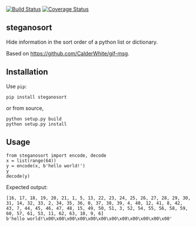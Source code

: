 [![Build Status](https://github.com/sz3/steganosort/workflows/ci/badge.svg)](https://github.com/sz3/steganosort/actions?query=workflow%3Aci)
[![Coverage Status](https://coveralls.io/repos/github/sz3/steganosort/badge.svg?branch=master)](https://coveralls.io/github/sz3/steganosort?branch=master)

## steganosort

Hide information in the sort order of a python list or dictionary.

Based on https://github.com/CalderWhite/gif-msg.

## Installation

Use `pip`:
```
pip install steganosort
```

or from source,
```
python setup.py build
python setup.py install
```

## Usage

```
from steganosort import encode, decode
x = list(range(64))
y = encode(x, b'hello world!')
y
decode(y)
```

Expected output:
```
[16, 17, 18, 19, 20, 21, 1, 5, 13, 22, 23, 24, 25, 26, 27, 28, 29, 30, 31, 14, 32, 33, 2, 34, 35, 36, 0, 37, 38, 39, 4, 40, 12, 41, 8, 42, 43, 7, 44, 45, 46, 47, 48, 15, 49, 50, 51, 3, 52, 54, 55, 56, 58, 59, 60, 57, 61, 53, 11, 62, 63, 10, 9, 6]
b'hello world!\x00\x00\x00\x00\x00\x00\x00\x00\x00\x00\x00\x00'
```
